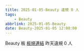```yaml
---
title: 2025-01-05-Beauty 違規 0 人
tags:
    - Beauty
abbrlink: 2025-01-05-Beauty
date: Beauty-2025-01-05 12:00:00
---
```

Beauty 板 [板規連結](https://www.ptt.cc/bbs/Beauty/M.1630069980.A.84B.html)
昨天違規 0 人
